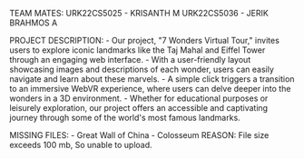 TEAM MATES:
    URK22CS5025 - KRISANTH M
    URK22CS5036 - JERIK BRAHMOS A

PROJECT DESCRIPTION:
        - Our project, "7 Wonders Virtual Tour," invites users to explore iconic landmarks like the Taj Mahal and Eiffel Tower through an engaging web interface. 
        - With a user-friendly layout showcasing images and descriptions of each wonder, users can easily navigate and learn about these marvels. 
        - A simple click triggers a transition to an immersive WebVR experience, where users can delve deeper into the wonders in a 3D environment. 
        - Whether for educational purposes or leisurely exploration, our project offers an accessible and captivating journey through some of the world's most famous landmarks.

MISSING FILES:
        - Great Wall of China
        - Colosseum
    REASON: 
        File size exceeds 100 mb, So unable to upload.
        
        
